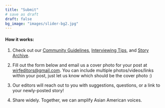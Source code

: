 ```yaml
---
title: "Submit"
# save as draft
draft: false
bg_image: "images/slider-bg2.jpg"
---
```


#### How it works: 

1. Check out our <a href="/guidelines" target="_blank">Community Guidelines</a>, <a href="https://drive.google.com/drive/folders/1_zsm2GjuAIxTC6U1I2bYiNB3BIS_7TZj" target="_blank">Interviewing Tips</a>, and <a href="/read" target="_blank">Story Archive</a>.

2. Fill out the form below and email us a cover photo for your post at wirfeditors@gmail.com. You can include multiple photos/videos/links within your post, just let us know which should be the cover photo :)

3. Our editors will reach out to you with suggestions, questions, or a link to your newly-posted story!

4. Share widely. Together, we can amplify Asian American voices. <br>
